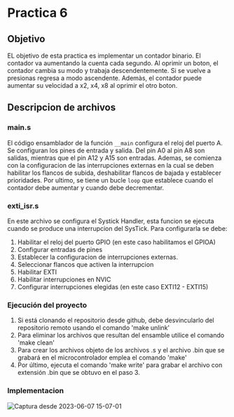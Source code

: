 # Practica 6
## Objetivo
EL objetivo de esta practica es implementar un contador binario. El contador va aumentando la cuenta cada segundo. Al oprimir un boton, el contador cambia su modo y trabaja descendentemente. Si se vuelve a presionas regresa a modo ascendente. 
Ademàs, el contador puede aumentar su velocidad a x2, x4, x8 al oprimir el otro boton. 

## Descripcion de archivos 
### main.s
El código ensamblador de la función `__main` configura el reloj del puerto A. Se configuran los pines de entrada y salida. Del pin A0 al pin A8 son salidas, mientras que el pin A12 y A15 son entradas. 
Ademas, se comienza con la configuracion de las interrupciones externas en la cual se deben habilitar los flancos de subida, deshabilitar flancos de bajada y establecer prioridades. 
Por ultimo, se tiene un bucle `loop` que establece cuando el contador debe aumentar y cuando debe decrementar. 

### exti_isr.s
En este archivo se configura el Systick Handler, esta funcion se ejecuta cuando se produce una interrupcion del SysTick. Para configurarla se debe: 
1. Habilitar el reloj del puerto GPIO (en este caso habilitamos el GPIOA)
2. Configurar entradas de pines
3. Establecer la configuracion de interrupciones externas. 
4. Seleccionar flancos que activen la interrupcion 
5. Habilitar EXTI 
6. Habilitar interrupciones en NVIC
7. Configurar interrupciones elegidas (en este caso EXTI12 - EXTI15) 

### Ejecución del proyecto 
1. Si está clonando el repositorio desde github, debe desvincularlo del repositorio remoto usando el comando 'make unlink'
2. Para eliminar los archivos que resultan del ensamble utilice el comando 'make clean' 
3. Para crear los archivos objeto de los archivos .s y el archivo .bin que se grabará en el microcontrolador emplea el comando 'make'
4. Por último, ejecuta el comando 'make write' para grabar el archivo con extensión .bin que se obtuvo en el paso 3.

### Implementacion 
![Captura desde 2023-06-07 15-07-01](https://github.com/monmejss/Practica_6/assets/122710250/a438180c-fa0a-412e-bbac-cb667dc76e84)


